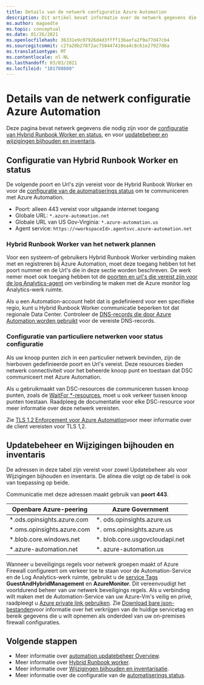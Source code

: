 ```yaml
---
title: Details van de netwerk configuratie Azure Automation
description: Dit artikel bevat informatie over de netwerk gegevens die vereist zijn voor Azure Automation status configuratie, Azure Automation Hybrid Runbook Worker, Updatebeheer en Wijzigingen bijhouden en inventaris
ms.author: magoedte
ms.topic: conceptual
ms.date: 01/26/2021
ms.openlocfilehash: 36331e9c07926d4d3ffff136aefa2f9a77d47cb4
ms.sourcegitcommit: c27a20b278f2ac758447418ea4c8c61e27927d6a
ms.translationtype: MT
ms.contentlocale: nl-NL
ms.lasthandoff: 03/03/2021
ms.locfileid: "101708880"
---
```

# <a name="azure-automation-network-configuration-details"></a>Details van de netwerk configuratie Azure Automation

Deze pagina bevat netwerk gegevens die nodig zijn voor de [configuratie van Hybrid Runbook Worker en status](#hybrid-runbook-worker-and-state-configuration), en voor [updatebeheer en wijzigingen bijhouden en inventaris](#update-management-and-change-tracking-and-inventory).

## <a name="hybrid-runbook-worker-and-state-configuration"></a>Configuratie van Hybrid Runbook Worker en status

De volgende poort en Url's zijn vereist voor de Hybrid Runbook Worker en voor de [configuratie van de automatiserings status](automation-dsc-overview.md) om te communiceren met Azure Automation.

* Poort: alleen 443 vereist voor uitgaande internet toegang
* Globale URL: `*.azure-automation.net`
* Globale URL van US Gov-Virginia: `*.azure-automation.us`
* Agent service: `https://<workspaceId>.agentsvc.azure-automation.net`

### <a name="network-planning-for-hybrid-runbook-worker"></a>Hybrid Runbook Worker van het netwerk plannen

Voor een systeem-of gebruikers Hybrid Runbook Worker verbinding maken met en registreren bij Azure Automation, moet deze toegang hebben tot het poort nummer en de Url's die in deze sectie worden beschreven. De werk nemer moet ook toegang hebben tot de [poorten en url's die vereist zijn voor de log Analytics-agent](../azure-monitor/agents/agent-windows.md) om verbinding te maken met de Azure monitor log Analytics-werk ruimte.

Als u een Automation-account hebt dat is gedefinieerd voor een specifieke regio, kunt u Hybrid Runbook Worker communicatie beperken tot dat regionale Data Center. Controleer de [DNS-records die door Azure Automation worden gebruikt](how-to/automation-region-dns-records.md) voor de vereiste DNS-records.

### <a name="configuration-of-private-networks-for-state-configuration"></a>Configuratie van particuliere netwerken voor status configuratie

Als uw knoop punten zich in een particulier netwerk bevinden, zijn de hierboven gedefinieerde poort en Url's vereist. Deze resources bieden netwerk connectiviteit voor het beheerde knoop punt en toestaan dat DSC communiceert met Azure Automation.

Als u gebruikmaakt van DSC-resources die communiceren tussen knoop punten, zoals de [WaitFor *-resources](/powershell/scripting/dsc/reference/resources/windows/waitForAllResource), moet u ook verkeer tussen knoop punten toestaan. Raadpleeg de documentatie voor elke DSC-resource voor meer informatie over deze netwerk vereisten.

Zie [TLS 1,2 Enforcement voor Azure Automation](automation-managing-data.md#tls-12-enforcement-for-azure-automation)voor meer informatie over de client vereisten voor TLS 1,2.

## <a name="update-management-and-change-tracking-and-inventory"></a>Updatebeheer en Wijzigingen bijhouden en inventaris

De adressen in deze tabel zijn vereist voor zowel Updatebeheer als voor Wijzigingen bijhouden en inventaris. De alinea die volgt op de tabel is ook van toepassing op beide.

Communicatie met deze adressen maakt gebruik van **poort 443**.

|Openbare Azure-peering  |Azure Government  |
|---------|---------|
|\*.ods.opinsights.azure.com    | \*. ods.opinsights.azure.us         |
|\*.oms.opinsights.azure.com     | \*. oms.opinsights.azure.us        |
|\*.blob.core.windows.net | \*. blob.core.usgovcloudapi.net|
|\*.azure-automation.net | \*. azure-automation.us|

Wanneer u beveiligings regels voor netwerk groepen maakt of Azure Firewall configureert om verkeer toe te staan voor de Automation-Service en de Log Analytics-werk ruimte, gebruikt u de [service Tags](../virtual-network/service-tags-overview.md#available-service-tags) **GuestAndHybridManagement** en **AzureMonitor**. Dit vereenvoudigt het voortdurend beheer van uw netwerk beveiligings regels. Als u verbinding wilt maken met de Automation-Service van uw Azure-Vm's veilig en privé, raadpleegt u [Azure private link gebruiken](./how-to/private-link-security.md). Zie [Download bare json-bestanden](../virtual-network/service-tags-overview.md#discover-service-tags-by-using-downloadable-json-files)voor informatie over het verkrijgen van de huidige servicetag en bereik gegevens die u wilt opnemen als onderdeel van uw on-premises firewall configuraties.

## <a name="next-steps"></a>Volgende stappen

* Meer informatie over [automation updatebeheer Overview](update-management\overview.md).
* Meer informatie over [Hybrid Runbook worker](automation-hybrid-runbook-worker.md).
* Meer informatie over [Wijzigingen bijhouden en inventarisatie](change-tracking\overview.md).
* Meer informatie over de configuratie van de [automatiserings status](automation-dsc-overview.md).